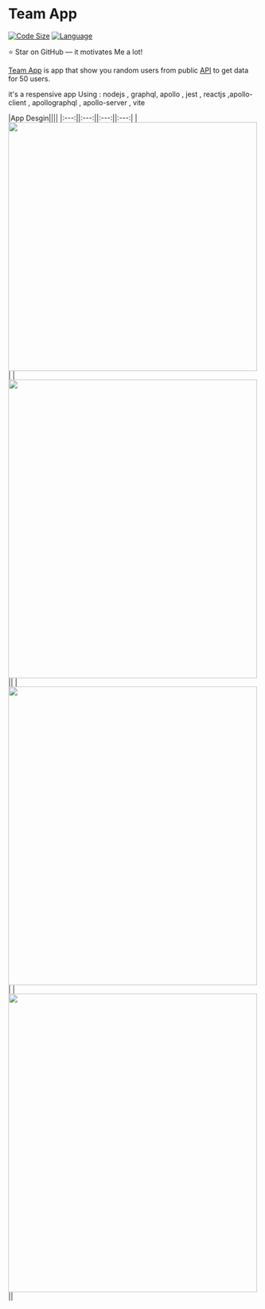 # Team App

[![Code Size](https://img.shields.io/github/languages/code-size/aymenouer/team-app-client)](https://img.shields.io/github/languages/top/aymenouer/team-app-client)
[![Language](https://img.shields.io/github/languages/top/aymenouer/team-app-client)](https://img.shields.io/github/languages/top/aymenouer/team-app-client)

:star: Star on GitHub — it motivates Me a lot!

[Team App](https://thunderous-sundae-a37e28.netlify.app/) is app that show you random users from  public [API](https://randomuser.me/api/?results=50) to get data for 50 users. 

it's a respensive app Using : nodejs , graphql, apollo , jest , reactjs ,apollo-client , apollographql , apollo-server , vite

|App Desgin||||
|:---:||:---:||:---:||:---:|
|<img src="https://user-images.githubusercontent.com/49178153/160249455-0f4e1e5a-768e-4236-ac96-490b65a4f547.png" data-canonical-src="https://user-images.githubusercontent.com/49178153/160249455-0f4e1e5a-768e-4236-ac96-490b65a4f547.png" width="500" height="500" />|
|<img src="https://user-images.githubusercontent.com/49178153/160249451-5ee067c0-a462-4e7e-9a33-4777f1fc5760.png" data-canonical-src="https://user-images.githubusercontent.com/49178153/160249451-5ee067c0-a462-4e7e-9a33-4777f1fc5760.png" width="500" height="600" />||
|<img src="https://user-images.githubusercontent.com/49178153/160249457-e7492bdd-c824-452f-9ff3-d29e323c24b7.png " data-canonical-src="https://user-images.githubusercontent.com/49178153/160249457-e7492bdd-c824-452f-9ff3-d29e323c24b7.png" width="500" height="600" />|
|<img src="https://user-images.githubusercontent.com/49178153/160249460-dcfd1a52-da65-4a5a-9157-487991653561.png" data-canonical-src="https://user-images.githubusercontent.com/49178153/160249460-dcfd1a52-da65-4a5a-9157-487991653561.png" width="500" height="600" />||
